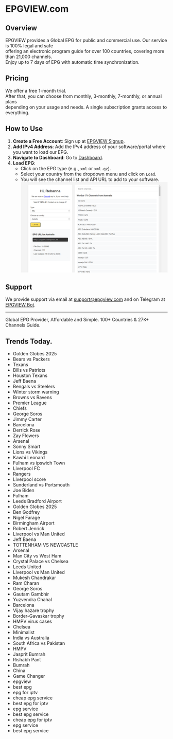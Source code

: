 # EPGVIEW.com



## Overview
EPGVIEW provides a Global EPG for public and commercial use. Our service is 100% legal and safe\
offering an electronic program guide for over 100 countries, covering more than 21,000 channels.\
Enjoy up to 7 days of EPG with automatic time synchronization.

## Pricing
We offer a free 1-month trial. \
After that, you can choose from monthly, 3-monthly, 7-monthly, or annual plans \
depending on your usage and needs. A single subscription grants access to everything.

## How to Use
1. **Create a Free Account**: Sign up at [EPGVIEW Signup](https://epgview.com/signup.php).
2. **Add IPv4 Address**: Add the IPv4 address of your software/portal where you want to load our EPG.
3. **Navigate to Dashboard**: Go to [Dashboard](https://epgview.com/dashboard.php).
4. **Load EPG**:
   - Click on the EPG type (e.g., `xml` or `xml.gz`).
   - Select your country from the dropdown menu and click on `Load`.
   - You will see the channel list and API URL to add to your software.
![EPGVIEW](img/dashboard.png)
## Support
We provide support via email at [support@epgview.com](mailto:support@epgview.com) and on Telegram at [EPGVIEW Bot](https://t.me/epgview_bot).

---

Global EPG Provider, Affordable and Simple. 100+ Countries & 27K+ Channels Guide.

## Trends Today.

- Golden Globes 2025
- Bears vs Packers
- Texans
- Bills vs Patriots
- Houston Texans
- Jeff Baena
- Bengals vs Steelers
- Winter storm warning
- Browns vs Ravens
- Premier League
- Chiefs
- George Soros
- Jimmy Carter
- Barcelona
- Derrick Rose
- Zay Flowers
- Arsenal
- Sonny Smart
- Lions vs Vikings
- Kawhi Leonard
- Fulham vs ipswich Town
- Liverpool FC
- Rangers
- Liverpool score
- Sunderland vs Portsmouth
- Joe Biden
- Fulham
- Leeds Bradford Airport
- Golden Globes 2025
- Ben Godfrey
- Nigel Farage
- Birmingham Airport
- Robert Jenrick
- Liverpool vs Man United
- Jeff Baena
- TOTTENHAM VS NEWCASTLE
- Arsenal
- Man City vs West Ham
- Crystal Palace vs Chelsea
- Leeds United
- Liverpool vs Man United
- Mukesh Chandrakar
- Ram Charan
- George Soros
- Gautam Gambhir
- Yuzvendra Chahal
- Barcelona
- Vijay hazare trophy
- Border-Gavaskar trophy
- HMPV virus cases
- Chelsea
- Minimalist
- India vs Australia
- South Africa vs Pakistan
- HMPV
- Jasprit Bumrah
- Rishabh Pant
- Bumrah
- China
- Game Changer
- epgview
- best epg
- epg for iptv
- cheap epg service
- best epg for iptv
- epg service
- best epg service
- cheap epg for iptv
- epg service
- best epg service
